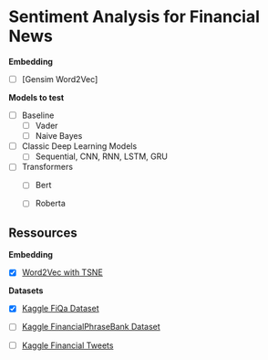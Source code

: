 # Sentiment Analysis for Financial News


**Embedding**

- [ ] [Gensim Word2Vec]


**Models to test**

- [ ] Baseline
    - [ ] Vader
    - [ ] Naive Bayes
- [ ] Classic Deep Learning Models
    - [ ] Sequential, CNN, RNN, LSTM, GRU
- [ ] Transformers
    - [ ] Bert
    - [ ] Roberta


## Ressources

**Embedding**

- [X] [Word2Vec with TSNE](https://medium.com/swlh/word-embedding-word2vec-with-genism-nltk-and-t-sne-visualization-43eae8ab3e2e)

**Datasets**

- [X] [Kaggle FiQa Dataset](https://www.kaggle.com/datasets/sbhatti/financial-sentiment-analysis)
- [ ] [Kaggle FinancialPhraseBank Dataset](https://www.kaggle.com/datasets/ankurzing/sentiment-analysis-for-financial-news)
- [ ] [Kaggle Financial Tweets](https://www.kaggle.com/datasets/vivekrathi055/sentiment-analysis-on-financial-tweets)


